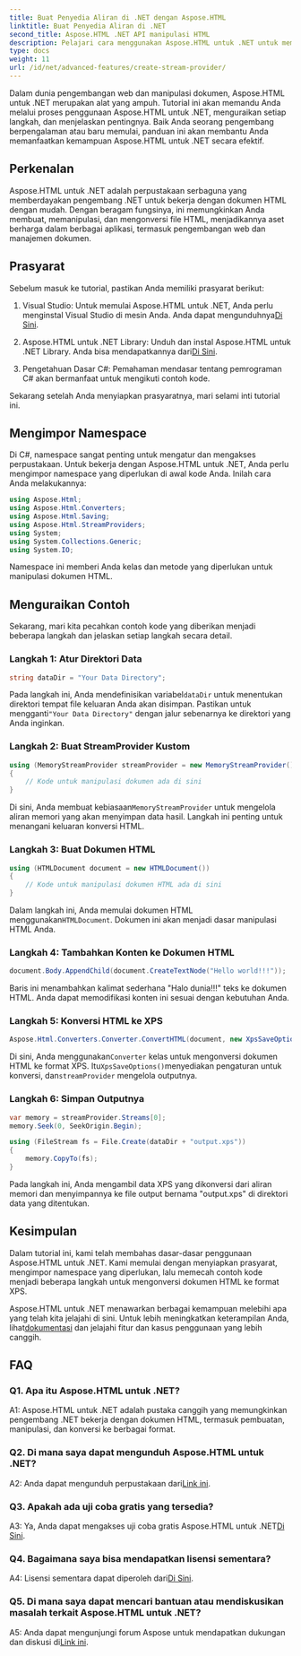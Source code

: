 ```yaml
---
title: Buat Penyedia Aliran di .NET dengan Aspose.HTML
linktitle: Buat Penyedia Aliran di .NET
second_title: Aspose.HTML .NET API manipulasi HTML
description: Pelajari cara menggunakan Aspose.HTML untuk .NET untuk memanipulasi dokumen HTML secara efisien. Tutorial langkah demi langkah untuk pengembang.
type: docs
weight: 11
url: /id/net/advanced-features/create-stream-provider/
---
```

Dalam dunia pengembangan web dan manipulasi dokumen, Aspose.HTML untuk .NET merupakan alat yang ampuh. Tutorial ini akan memandu Anda melalui proses penggunaan Aspose.HTML untuk .NET, menguraikan setiap langkah, dan menjelaskan pentingnya. Baik Anda seorang pengembang berpengalaman atau baru memulai, panduan ini akan membantu Anda memanfaatkan kemampuan Aspose.HTML untuk .NET secara efektif.

## Perkenalan

Aspose.HTML untuk .NET adalah perpustakaan serbaguna yang memberdayakan pengembang .NET untuk bekerja dengan dokumen HTML dengan mudah. Dengan beragam fungsinya, ini memungkinkan Anda membuat, memanipulasi, dan mengonversi file HTML, menjadikannya aset berharga dalam berbagai aplikasi, termasuk pengembangan web dan manajemen dokumen.

## Prasyarat

Sebelum masuk ke tutorial, pastikan Anda memiliki prasyarat berikut:

1. Visual Studio: Untuk memulai Aspose.HTML untuk .NET, Anda perlu menginstal Visual Studio di mesin Anda. Anda dapat mengunduhnya[Di Sini](https://visualstudio.microsoft.com/).

2.  Aspose.HTML untuk .NET Library: Unduh dan instal Aspose.HTML untuk .NET Library. Anda bisa mendapatkannya dari[Di Sini](https://releases.aspose.com/html/net/).

3. Pengetahuan Dasar C#: Pemahaman mendasar tentang pemrograman C# akan bermanfaat untuk mengikuti contoh kode.

Sekarang setelah Anda menyiapkan prasyaratnya, mari selami inti tutorial ini.

## Mengimpor Namespace

Di C#, namespace sangat penting untuk mengatur dan mengakses perpustakaan. Untuk bekerja dengan Aspose.HTML untuk .NET, Anda perlu mengimpor namespace yang diperlukan di awal kode Anda. Inilah cara Anda melakukannya:

```csharp
using Aspose.Html;
using Aspose.Html.Converters;
using Aspose.Html.Saving;
using Aspose.Html.StreamProviders;
using System;
using System.Collections.Generic;
using System.IO;
```

Namespace ini memberi Anda kelas dan metode yang diperlukan untuk manipulasi dokumen HTML.

## Menguraikan Contoh

Sekarang, mari kita pecahkan contoh kode yang diberikan menjadi beberapa langkah dan jelaskan setiap langkah secara detail.

### Langkah 1: Atur Direktori Data

```csharp
string dataDir = "Your Data Directory";
```

Pada langkah ini, Anda mendefinisikan variabel`dataDir` untuk menentukan direktori tempat file keluaran Anda akan disimpan. Pastikan untuk mengganti`"Your Data Directory"` dengan jalur sebenarnya ke direktori yang Anda inginkan.

### Langkah 2: Buat StreamProvider Kustom

```csharp
using (MemoryStreamProvider streamProvider = new MemoryStreamProvider())
{
    // Kode untuk manipulasi dokumen ada di sini
}
```

 Di sini, Anda membuat kebiasaan`MemoryStreamProvider` untuk mengelola aliran memori yang akan menyimpan data hasil. Langkah ini penting untuk menangani keluaran konversi HTML.

### Langkah 3: Buat Dokumen HTML

```csharp
using (HTMLDocument document = new HTMLDocument())
{
    // Kode untuk manipulasi dokumen HTML ada di sini
}
```

 Dalam langkah ini, Anda memulai dokumen HTML menggunakan`HTMLDocument`. Dokumen ini akan menjadi dasar manipulasi HTML Anda.

### Langkah 4: Tambahkan Konten ke Dokumen HTML

```csharp
document.Body.AppendChild(document.CreateTextNode("Hello world!!!"));
```

Baris ini menambahkan kalimat sederhana "Halo dunia!!!" teks ke dokumen HTML. Anda dapat memodifikasi konten ini sesuai dengan kebutuhan Anda.

### Langkah 5: Konversi HTML ke XPS

```csharp
Aspose.Html.Converters.Converter.ConvertHTML(document, new XpsSaveOptions(), streamProvider);
```

 Di sini, Anda menggunakan`Converter` kelas untuk mengonversi dokumen HTML ke format XPS. Itu`XpsSaveOptions()`menyediakan pengaturan untuk konversi, dan`streamProvider` mengelola outputnya.

### Langkah 6: Simpan Outputnya

```csharp
var memory = streamProvider.Streams[0];
memory.Seek(0, SeekOrigin.Begin);

using (FileStream fs = File.Create(dataDir + "output.xps"))
{
    memory.CopyTo(fs);
}
```

Pada langkah ini, Anda mengambil data XPS yang dikonversi dari aliran memori dan menyimpannya ke file output bernama "output.xps" di direktori data yang ditentukan.

## Kesimpulan

Dalam tutorial ini, kami telah membahas dasar-dasar penggunaan Aspose.HTML untuk .NET. Kami memulai dengan menyiapkan prasyarat, mengimpor namespace yang diperlukan, lalu memecah contoh kode menjadi beberapa langkah untuk mengonversi dokumen HTML ke format XPS.

 Aspose.HTML untuk .NET menawarkan berbagai kemampuan melebihi apa yang telah kita jelajahi di sini. Untuk lebih meningkatkan keterampilan Anda, lihat[dokumentasi](https://reference.aspose.com/html/net/) dan jelajahi fitur dan kasus penggunaan yang lebih canggih.

## FAQ

### Q1. Apa itu Aspose.HTML untuk .NET?

A1: Aspose.HTML untuk .NET adalah pustaka canggih yang memungkinkan pengembang .NET bekerja dengan dokumen HTML, termasuk pembuatan, manipulasi, dan konversi ke berbagai format.

### Q2. Di mana saya dapat mengunduh Aspose.HTML untuk .NET?

A2: Anda dapat mengunduh perpustakaan dari[Link ini](https://releases.aspose.com/html/net/).

### Q3. Apakah ada uji coba gratis yang tersedia?

 A3: Ya, Anda dapat mengakses uji coba gratis Aspose.HTML untuk .NET[Di Sini](https://releases.aspose.com/).

### Q4. Bagaimana saya bisa mendapatkan lisensi sementara?

 A4: Lisensi sementara dapat diperoleh dari[Di Sini](https://purchase.aspose.com/temporary-license/).

### Q5. Di mana saya dapat mencari bantuan atau mendiskusikan masalah terkait Aspose.HTML untuk .NET?

 A5: Anda dapat mengunjungi forum Aspose untuk mendapatkan dukungan dan diskusi di[Link ini](https://forum.aspose.com/).